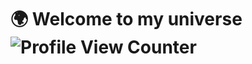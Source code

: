 # 🌍 Welcome to my universe ![Profile View Counter](https://komarev.com/ghpvc/?username=lepremieraxel)
